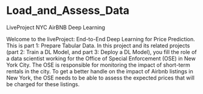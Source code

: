 # Load_and_Assess_Data
LiveProject NYC AirBNB Deep Learning

Welcome to the liveProject: End-to-End Deep Learning for Price Prediction. This is part 1: Prepare Tabular Data. In this project and its related projects (part 2: Train a DL Model, and part 3: Deploy a DL Model), you fill the role of a data scientist working for the Office of Special Enforcement (OSE) in New York City. The OSE is responsible for monitoring the impact of short-term rentals in the city. To get a better handle on the impact of Airbnb listings in New York, the OSE needs to be able to assess the expected prices that will be charged for these listings.
